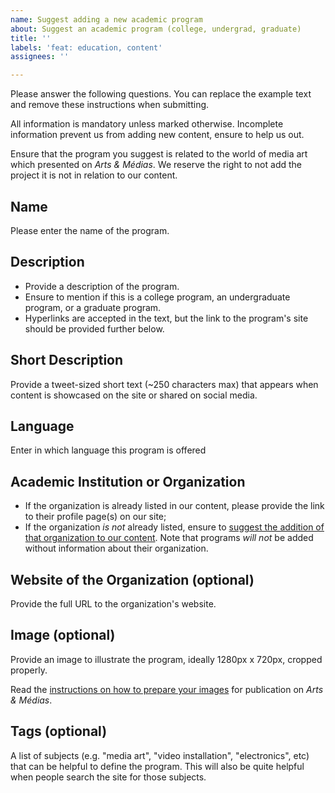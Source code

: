 ```yaml
---
name: Suggest adding a new academic program
about: Suggest an academic program (college, undergrad, graduate)
title: ''
labels: 'feat: education, content'
assignees: ''

---
```


Please answer the following questions. You can replace the example text and remove these instructions when submitting.

All information is mandatory unless marked otherwise. Incomplete information prevent us from adding new content, ensure to help us out.

Ensure that the program you suggest is related to the world of media art which presented on *Arts & Médias*. We reserve the right to not add the project it is not in relation to our content.


## Name

Please enter the name of the program.


## Description

- Provide a description of the program.
- Ensure to mention if this is a college program, an undergraduate program, or a graduate program.
- Hyperlinks are accepted in the text, but the link to the program's site should be provided further below.


## Short Description

Provide a tweet-sized short text (~250 characters max) that appears when content is showcased on the site or shared on social media.


## Language

Enter in which language this program is offered


## Academic Institution or Organization

- If the organization is already listed in our content, please provide the link to their profile page(s) on our site;
- If the organization *is not* already listed, ensure to [suggest the addition of that organization to our content](https://github.com/emjibay/arts-et-medias/issues/new?labels=feat%3A+organization&template=suggest-adding-a-new-organization.md). Note that programs *will not* be added without information about their organization.


## Website of the Organization (optional)

Provide the full URL to the organization's website.


## Image (optional)

Provide an image to illustrate the program, ideally 1280px x 720px, cropped properly.

Read the [instructions on how to prepare your images](https://github.com/emjibay/arts-et-medias/wiki/Images) for publication on *Arts & Médias*.


## Tags (optional)

A list of subjects (e.g. "media art", "video installation", "electronics", etc) that can be helpful to define the program. This will also be quite helpful when people search the site for those subjects.
